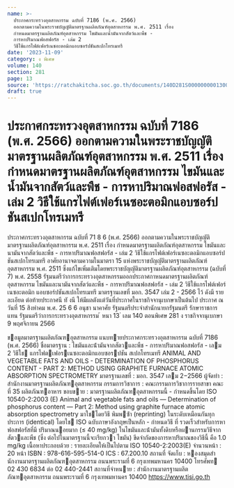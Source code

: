 ```yaml
---
name: >-
  ประกาศกระทรวงอุตสาหกรรม ฉบับที่ 7186 (พ.ศ. 2566)
  ออกตามความในพระราชบัญญัติมาตรฐานผลิตภัณฑ์อุตสาหกรรม พ.ศ. 2511 เรื่อง
  กำหนดมาตรฐานผลิตภัณฑ์อุตสาหกรรม ไขมันและน้ำมันจากสัตว์และพืช -
  การหาปริมาณฟอสฟอรัส - เล่ม 2
  วิธีใช้แกรไฟต์เฟอร์เนซอะตอมิกแอบซอร์ปชันสเปกโทรเมทรี
date: '2023-11-09'
category: ง พิเศษ
volume: 140
section: 281
page: 13
source: 'https://ratchakitcha.soc.go.th/documents/140D281S0000000001300.pdf'
draft: true
---
```


# ประกาศกระทรวงอุตสาหกรรม ฉบับที่ 7186 (พ.ศ. 2566) ออกตามความในพระราชบัญญัติมาตรฐานผลิตภัณฑ์อุตสาหกรรม พ.ศ. 2511 เรื่อง กำหนดมาตรฐานผลิตภัณฑ์อุตสาหกรรม ไขมันและน้ำมันจากสัตว์และพืช - การหาปริมาณฟอสฟอรัส - เล่ม 2 วิธีใช้แกรไฟต์เฟอร์เนซอะตอมิกแอบซอร์ปชันสเปกโทรเมทรี

ประกาศกระทรวงอุตสาหกรรม ฉบับที่ 71 8 6 (พ.ศ. 2566) ออกตามความในพระราชบัญญัติมาตรฐานผลิตภัณฑ์อุตสาหกรรม พ.ศ. 2511 เรื่อง กำหนดมาตรฐานผลิตภัณฑ์อุตสาหกรรม ไขมันและนามันจากสัตว์และพืช - การหาปริมาณฟอสฟอรัส - เล่ม 2 วิธีใช้แกรไฟต์เฟอร์เนซอะตอมิกแอบซอร์ปชันสเปกโทรเมทรี อาศัยอานาจตามความในมาตรา 15 แห่งพระราชบัญญัติมาตรฐานผลิตภัณฑ์อุตสาหกรรม พ.ศ. 2511 ซึ่งแก้ไขเพิ่มเติมโดยพระราชบัญญัติมาตรฐานผลิตภัณฑ์อุตสาหกรรม (ฉบับที่ 7) พ.ศ. 2558 รัฐมนตรีว่าการกระทรวงอุตสาหกรรมออกประกาศกาหนดมาตรฐานผลิตภัณฑ์อุตสาหกรรม ไขมันและนามันจากสัตว์และพืช - การหาปริมาณฟอสฟอรัส - เล่ม 2 วิธีใช้แกรไฟต์เฟอร์เนซอะตอมิก แอบซอร์ปชันสเปกโทรเมทรี มาตรฐานเลขที่ มอก. 3547 เล่ม 2 - 2566 ไว้ ดังมี รายละเอียด ต่อท้ายประกาศนี ทั งนี ให้มีผลตังแต่วันที่ประกาศในราชกิจจานุเบกษาเป็นต้นไป ประกาศ ณ วันที่ 15 สิงหำคม พ.ศ. 25 6 6 อนุชา นาคาศัย รัฐมนตรีประจำสำนักนายกรัฐมนตรี รักษาราชการแทน รัฐมนตรีว่าการกระทรวงอุตสาหกรรม ้ หนา 13 ่ เลม 140 ตอนพิเศษ 281 ง ราชกิจจานุเบกษา 9 พฤศจิกายน 2566

ขอมูลมาตรฐานผลิตภัณฑอุตสาหกรรม แนบทายประกาศกระทรวงอุตสาหกรรม ฉบับที่ 7186 (พ.ศ. 2566) ชื่อมาตรฐาน : ไขมันและน้ํามันจากสัตวและพืช - การหาปริมาณฟอสฟอรัส - เลม 2 วิธีใช แกรไฟตเฟอรเนซอะตอมิกแอบซอรปชัน สเปกโทรเมทรี ANIMAL AND VEGETABLE FATS AND OILS - DETERMINATION OF PHOSPHORUS CONTENT - PART 2: METHOD USING GRAPHITE FURNACE ATOMIC ABSORPTION SPECTROMETRY มาตรฐานเลขที่ : มอก. 3547 เลม 2−2566 ผู้จัดทํา : สํานักงานมาตรฐานผลิตภัณฑอุตสาหกรรม กรรมการวิชาการ : คณะกรรมการวิชาการรายสาขา คณะที่ 35 ผลิตภัณฑอาหาร ขอบขาย : มาตรฐานผลิตภัณฑอุตสาหกรรมนี้ - กําหนดขึ้นโดย ISO 10540-2:2003 (E) Animal and vegetable fats and oils — Determination of phosphorus content — Part 2: Method using graphite furnace atomic absorption spectrometry มาใชโดยวิธี พิมพซ้ํา (reprinting) ในระดับเหมือนกันทุกประการ (identical) โดยใช ISO ฉบับภาษาอังกฤษเป็นหลัก - กําหนดวิธี ที่ รวดเร็วสําหรับการหาฟอสฟอรัสที่มี ปริมาณนอยมาก (≤ 40 mg/kg) ในไขมันและน้ํามันทั้งดิบหรือผานกรรมวิธีจากสัตวและพืช (ซึ่ง ต่อไปในมาตรฐานนี้จะเรียกวา ไขมัน) ขีดจํากัดของการหาปริมาณของวิธีนี้ คือ 1.0 mg/kg เนื้อหาประกอบด้วย : รายละเอียดให้เป็นไปตาม ISO 10540-2:2003(E) จํานวนหน้า : 20 หน้า ISBN : 978-616-595-514-0 ICS : 67.200.10 สถานที่ จัดเก็บ : หองสมุดสํานักงานมาตรฐานผลิตภัณฑอุตสาหกรรม ถนนพระรามที่ 6 กรุงเทพมหานคร 10400 โทรศัพท 02 430 6834 ต่อ 02 440-2441 สถานที่จําหนาย : สํานักงานมาตรฐานผลิตภัณฑอุตสาหกรรม ถนนพระรามที่ 6 กรุงเทพมหานคร 10400 https://www.tisi.go.th
